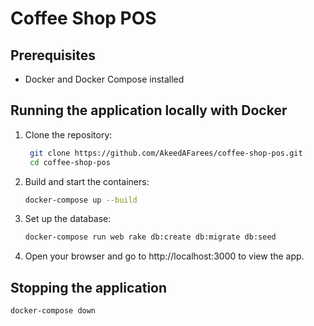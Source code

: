 # Coffee Shop POS

## Prerequisites

- Docker and Docker Compose installed

## Running the application locally with Docker

1. Clone the repository:
   ```bash
    git clone https://github.com/AkeedAFarees/coffee-shop-pos.git
    cd coffee-shop-pos
   ```

2. Build and start the containers:
   ```bash
   docker-compose up --build
   ```

3. Set up the database:
   ```bash
   docker-compose run web rake db:create db:migrate db:seed
   ```

4. Open your browser and go to http://localhost:3000 to view the app.


## Stopping the application
   ```bash
   docker-compose down
   ```